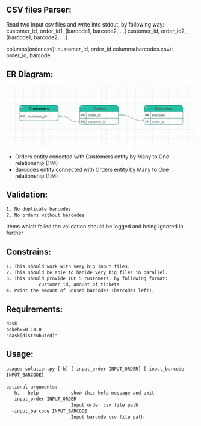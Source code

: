 CSV files Parser:
----------------

Read two input csv files and write into stdout, by following way:
    customer_id, order_id1, [barcode1, barcode2, ...]
    customer_id, order_id2, [barcode1, barcode2, ...]

columns(order.csv):  customer_id, order_id
columns(barcodes.csv): order_id, barcode

ER Diagram:
----------

![plot](./Schema.png)

* Orders entity conected with Customers entity by Many to One relationship (1:M)
* Barcodes entity connected with Orders entity by Many to One relationship (1:M)



Validation:
----------

    1. No duplicate barcodes
    2. No orders without barcodes    
  Items which failed the validation should be logged and being ignored in further

Constrains:
----------

    1. This should work with very big input files.
    2. This should be able to hanlde very big files in parallel.
    3. This should provide TOP 5 customers, by following format:
                customer_id, amount_of_tickets
    4. Print the amount of unused barcodes (barcodes left).

Requirements:
------------
    dask
    bokeh>=0.13.0
    "dask[distrubuted]"

Usage:
-----

    usage: solution.py [-h] [-input_order INPUT_ORDER] [-input_barcode INPUT_BARCODE]

    optional arguments:
      -h, --help            show this help message and exit
      -input_order INPUT_ORDER
                            Input order csv file path
      -input_barcode INPUT_BARCODE
                            Input barcode csv file path


                    